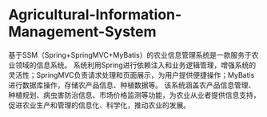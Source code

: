 # Agricultural-Information-Management-System
基于SSM（Spring+SpringMVC+MyBatis）的农业信息管理系统是一款服务于农业领域的信息系统。  系统利用Spring进行依赖注入和业务逻辑管理，增强系统的灵活性；SpringMVC负责请求处理和页面展示，为用户提供便捷操作；MyBatis进行数据库操作，存储农产品信息、种植数据等。  该系统涵盖农产品信息管理、种植规划、病虫害防治信息、市场价格监测等功能，为农业从业者提供信息支持，促进农业生产和管理的信息化、科学化，推动农业的发展。
